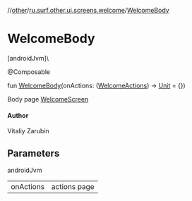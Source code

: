 //[other](../../index.md)/[ru.surf.other.ui.screens.welcome](index.md)/[WelcomeBody](-welcome-body.md)

# WelcomeBody

[androidJvm]\

@Composable

fun [WelcomeBody](-welcome-body.md)(onActions: ([WelcomeActions](../ru.surf.other.ui.actions/-welcome-actions/index.md)) -&gt; [Unit](https://kotlinlang.org/api/latest/jvm/stdlib/kotlin/-unit/index.html) = {})

Body page [WelcomeScreen](-welcome-screen.md)

#### Author

Vitaliy Zarubin

## Parameters

androidJvm

| | |
|---|---|
| onActions | actions page |
